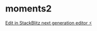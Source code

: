# moments2

[Edit in StackBlitz next generation editor ⚡️](https://stackblitz.com/~/github.com/arnelculum/moments2)